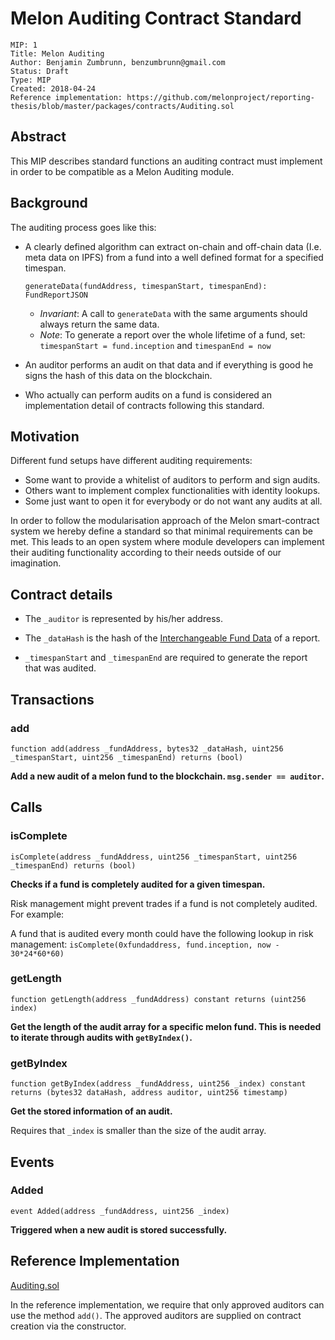 # Melon Auditing Contract Standard

```
MIP: 1
Title: Melon Auditing
Author: Benjamin Zumbrunn, benzumbrunn@gmail.com
Status: Draft
Type: MIP
Created: 2018-04-24
Reference implementation: https://github.com/melonproject/reporting-thesis/blob/master/packages/contracts/Auditing.sol
```

## Abstract

This MIP describes standard functions an auditing contract must implement in order to be compatible as a Melon Auditing module.

## Background

The auditing process goes like this:

* A clearly defined algorithm can extract on-chain and off-chain data (I.e. meta data on IPFS) from a fund into a well defined format for a specified timespan.

  `generateData(fundAddress, timespanStart, timespanEnd): FundReportJSON`

  * _Invariant_: A call to `generateData` with the same arguments should always return the same data.
  * _Note_: To generate a report over the whole lifetime of a fund, set: `timespanStart = fund.inception` and `timespanEnd = now`

* An auditor performs an audit on that data and if everything is good he signs the hash of this data on the blockchain.
* Who actually can perform audits on a fund is considered an implementation detail of contracts following this standard.

## Motivation

Different fund setups have different auditing requirements:

* Some want to provide a whitelist of auditors to perform and sign audits.
* Others want to implement complex functionalities with identity lookups.
* Some just want to open it for everybody or do not want any audits at all.

In order to follow the modularisation approach of the Melon smart-contract system we hereby define a standard so that minimal requirements can be met. This leads to an open system where module developers can implement their auditing functionality according to their needs outside of our imagination.

## Contract details

* The `_auditor` is represented by his/her address.

* The `_dataHash` is the hash of the [Interchangeable Fund Data](/thesis/04-solution/InterchangeableFundDataFormat.md) of a report.

* `_timespanStart` and `_timespanEnd` are required to generate the report that was audited.

## Transactions

### add

```
function add(address _fundAddress, bytes32 _dataHash, uint256 _timespanStart, uint256 _timespanEnd) returns (bool)
```

**Add a new audit of a melon fund to the blockchain. `msg.sender == auditor`.**

## Calls

### isComplete

```
isComplete(address _fundAddress, uint256 _timespanStart, uint256 _timespanEnd) returns (bool)
```

**Checks if a fund is completely audited for a given timespan.**

Risk management might prevent trades if a fund is not completely audited.
For example:

A fund that is audited every month could have the following lookup in risk management: `isComplete(0xfundaddress, fund.inception, now - 30*24*60*60)`

### getLength

```
function getLength(address _fundAddress) constant returns (uint256 index)
```

**Get the length of the audit array for a specific melon fund. This is needed to iterate through audits with `getByIndex()`.**

### getByIndex

```
function getByIndex(address _fundAddress, uint256 _index) constant returns (bytes32 dataHash, address auditor, uint256 timestamp)
```

**Get the stored information of an audit.**

Requires that `_index` is smaller than the size of the audit array.

## Events

### Added

```
event Added(address _fundAddress, uint256 _index)
```

**Triggered when a new audit is stored successfully.**

## Reference Implementation

[Auditing.sol](https://github.com/melonproject/reporting-thesis/blob/master/packages/contracts/Auditing.sol)

In the reference implementation, we require that only approved auditors can use the method `add()`. The approved auditors are supplied on contract creation via the constructor.
